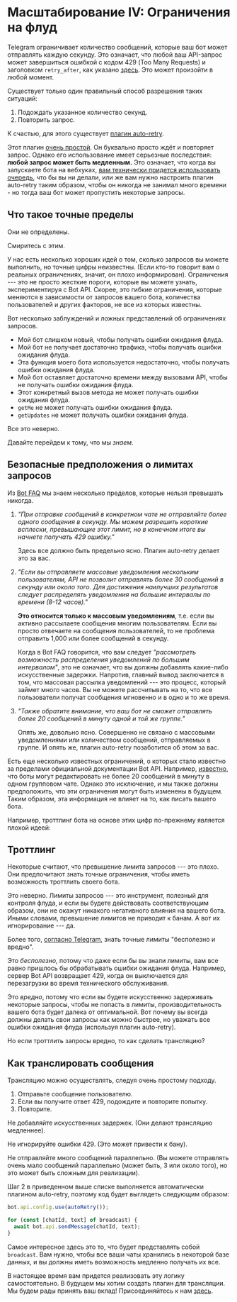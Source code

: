# Масштабирование IV: Ограничения на флуд

Telegram ограничивает количество сообщений, которые ваш бот может отправлять каждую секунду.
Это означает, что любой ваш API-запрос может завершиться ошибкой с кодом 429 (Too Many Requests) и заголовком `retry_after`, как указано [здесь](https://core.telegram.org/bots/api#responseparameters).
Это может произойти в любой момент.

Существует только один правильный способ разрешения таких ситуаций:

1. Подождать указанное количество секунд.
2. Повторить запрос.

К счастью, для этого существует [плагин auto-retry](../plugins/auto-retry).

Этот плагин [очень простой](https://github.com/grammyjs/auto-retry/blob/main/src/mod.ts).
Он буквально просто ждёт и повторяет запрос.
Однако его использование имеет серьезные последствия: **любой запрос может быть медленным.**
Это означает, что когда вы запускаете бота на вебхуках, [вам технически придется использовать очередь](../guide/deployment-types#своевременное-завершение-запросов-вебхуков), что бы вы ни делали, или же вам нужно настроить плагин auto-retry таким образом, чтобы он никогда не занимал много времени - но тогда ваш бот может пропустить некоторые запросы.

## Что такое точные пределы

Они не определены.

Смиритесь с этим.

У нас есть несколько хороших идей о том, сколько запросов вы можете выполнить, но точные цифры неизвестны.
(Если кто-то говорит вам о реальных ограничениях, значит, он плохо информирован).
Ограничения --- это не просто жесткие пороги, которые вы можете узнать, экспериментируя с Bot API.
Скорее, это гибкие ограничения, которые меняются в зависимости от запросов вашего бота, количества пользователей и других факторов, не все из которых известны.

Вот несколько заблуждений и ложных представлений об ограничениях запросов.

- Мой бот слишком новый, чтобы получать ошибки ожидания флуда.
- Мой бот не получает достаточно трафика, чтобы получать ошибки ожидания флуда.
- Эта функция моего бота используется недостаточно, чтобы получать ошибки ожидания флуда.
- Мой бот оставляет достаточно времени между вызовами API, чтобы не получать ошибки ожидания флуда.
- Этот конкретный вызов метода не может получать ошибки ожидания флуда.
- `getMe` не может получать ошибки ожидания флуда.
- `getUpdates` не может получать ошибки ожидания флуда.

Все это неверно.

Давайте перейдем к тому, что мы _знаем_.

## Безопасные предположения о лимитах запросов

Из [Bot FAQ](https://core.telegram.org/bots/faq#my-bot-is-hitting-limits-how-do-i-avoid-this) мы знаем несколько пределов, которые нельзя превышать никогда.

1. _"При отправке сообщений в конкретном чате не отправляйте более одного сообщения в секунду. Мы можем разрешить короткие всплески, превышающие этот лимит, но в конечном итоге вы начнете получать 429 ошибку."_

   Здесь все должно быть предельно ясно. Плагин auto-retry делает это за вас.

2. _"Если вы отправляете массовые уведомления нескольким пользователям, API не позволит отправлять более 30 сообщений в секунду или около того. Для достижения наилучших результатов следует распределять уведомления на большие интервалы по времени (8-12 часов)."_

   **Это относится только к массовым уведомлениям**, т.е. если вы активно рассылаете сообщения многим пользователям.
   Если вы просто отвечаете на сообщения пользователей, то не проблема отправить 1,000 или более сообщений в секунду.

   Когда в Bot FAQ говорится, что вам следует _"рассмотреть возможность распределения уведомлений по большим интервалам"_, это не означает, что вы должны добавлять какие-либо искусственные задержки.
   Напротив, главный вывод заключается в том, что массовая рассылка уведомлений --- это процесс, который займет много часов.
   Вы не можете рассчитывать на то, что все пользователи получат сообщения мгновенно и в одно и то же время.

3. _"Также обратите внимание, что ваш бот не сможет отправлять более 20 сообщений в минуту одной и той же группе."_

   Опять же, довольно ясно.
   Совершенно не связано с массовыми уведомлениями или количеством сообщений, отправляемых в группе.
   И опять же, плагин auto-retry позаботится об этом за вас.

Есть еще несколько известных ограничений, о которых стало известно за пределами официальной документации Bot API.
Например, [известно](https://t.me/tdlibchat/146123), что боты могут редактировать не более 20 сообщений в минуту в одном групповом чате.
Однако это исключение, и мы также должны предположить, что эти ограничения могут быть изменены в будущем.
Таким образом, эта информация не влияет на то, как писать вашего бота.

Например, троттлинг бота на основе этих цифр по-прежнему является плохой идеей:

## Троттлинг

Некоторые считают, что превышение лимита запросов --- это плохо.
Они предпочитают знать точные ограничения, чтобы иметь возможность троттлить своего бота.

Это неверно.
Лимиты запросов --- это инструмент, полезный для контроля флуда, и если вы будете действовать соответствующим образом, они не окажут никакого негативного влияния на вашего бота.
Иными словами, превышение лимитов не приводит к банам.
А вот их игнорирование --- да.

Более того, [согласно Telegram](https://t.me/tdlibchat/47285), знать точные лимиты "бесполезно и вредно".

Это _бесполезно_, потому что даже если бы вы знали лимиты, вам все равно пришлось бы обрабатывать ошибки ожидания флуда.
Например, сервер Bot API возвращает 429, когда он выключается для перезагрузки во время технического обслуживания.

Это _вредно_, потому что если вы будете искусственно задерживать некоторые запросы, чтобы не попасть в лимиты, производительность вашего бота будет далека от оптимальной.
Вот почему вы всегда должны делать свои запросы как можно быстрее, но уважать все ошибки ожидания флуда (используя плагин auto-retry).

Но если троттлить запросы вредно, то как сделать трансляцию?

## Как транслировать сообщения

Трансляцию можно осуществлять, следуя очень простому подходу.

1. Отправьте сообщение пользователю.
2. Если вы получите ответ 429, подождите и повторите попытку.
3. Повторите.

Не добавляйте искусственных задержек.
(Они делают трансляцию медленнее).

Не игнорируйте ошибки 429.
(Это может привести к бану).

Не отправляйте много сообщений параллельно.
(Вы можете отправлять очень мало сообщений параллельно (может быть, 3 или около того), но это может быть сложным для реализации).

Шаг 2 в приведенном выше списке выполняется автоматически плагином auto-retry, поэтому код будет выглядеть следующим образом:

```ts
bot.api.config.use(autoRetry());

for (const [chatId, text] of broadcast) {
  await bot.api.sendMessage(chatId, text);
}
```

Самое интересное здесь это то, что будет представлять собой `broadcast`.
Вам нужно, чтобы все ваши чаты хранились в некоторой базе данных, и вы должны иметь возможность медленно получать их все.

В настоящее время вам придется реализовать эту логику самостоятельно.
В будущем мы хотим создать плагин для трансляции.
Мы будем рады принять ваш вклад!
Присоединяйтесь к нам [здесь](https://t.me/grammyjs).

